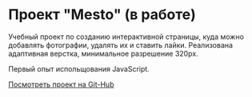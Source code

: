 # Проект "Mesto" (в работе)

Учебный проект по созданию интерактивной страницы, куда можно добавлять фотографии, удалять их и ставить лайки. Реализована адаптивная верстка, минимальное разрешение 320px.

Первый опыт испольщования JavaScript.



[Посмотреть проект на Git-Hub](https://andrey1mishin.github.io/russian-travel/) 






